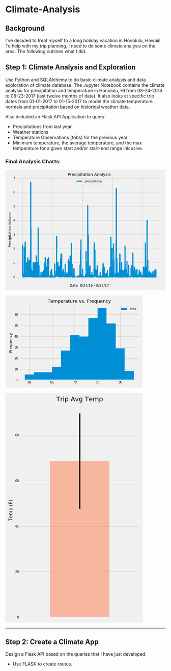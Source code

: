 # Climate-Analysis

## Background

I've decided to treat myself to a long holiday vacation in Honolulu, Hawaii! To help with my trip planning, I need to do some climate analysis on the area. The following outlines what I did.

## Step 1: Climate Analysis and Exploration

Use Python and SQLAlchemy to do basic climate analysis and data exploration of climate database. The Jupyter Notebook contains the climate analysis for precipitation and temperature in Honolulu, HI from 08-24-2016 to 08-23-2017 (last twelve months of data). It also looks at specific trip dates from 01-01-2017 to 01-15-2017 to model the climate temperature normals and precipitation based on historical weather data.

Also included an Flask API Application to query:

* Precipitations from last year
* Weather stations
* Temperature Observations (tobs) for the previous year
* Minimum temperature, the average temperature, and the max temperature for a given start and/or start-end range inlcusive.

  
### Final Analysis Charts:
![TemperatureFrequency](Precipitation.png)

![TemperatureFrequency](Temperature_vs_Frequency.png)

![TripAvgTemperature](Trip_Avg_Temperature.png)

- - -

## Step 2: Create a Climate App

Design a Flask API based on the queries that I have just developed.

* Use FLASK to create routes.

